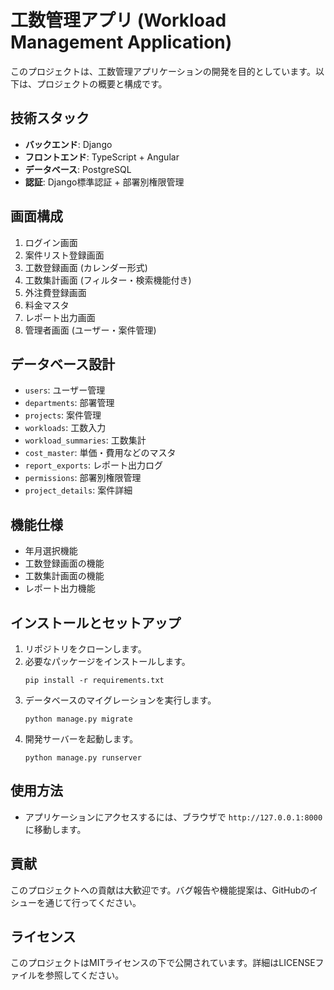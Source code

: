 # 工数管理アプリ (Workload Management Application)

このプロジェクトは、工数管理アプリケーションの開発を目的としています。以下は、プロジェクトの概要と構成です。

## 技術スタック
- **バックエンド**: Django
- **フロントエンド**: TypeScript + Angular
- **データベース**: PostgreSQL
- **認証**: Django標準認証 + 部署別権限管理

## 画面構成
1. ログイン画面
2. 案件リスト登録画面
3. 工数登録画面 (カレンダー形式)
4. 工数集計画面 (フィルター・検索機能付き)
5. 外注費登録画面
6. 料金マスタ
7. レポート出力画面
8. 管理者画面 (ユーザー・案件管理)

## データベース設計
- `users`: ユーザー管理
- `departments`: 部署管理
- `projects`: 案件管理
- `workloads`: 工数入力
- `workload_summaries`: 工数集計
- `cost_master`: 単価・費用などのマスタ
- `report_exports`: レポート出力ログ
- `permissions`: 部署別権限管理
- `project_details`: 案件詳細

## 機能仕様
- 年月選択機能
- 工数登録画面の機能
- 工数集計画面の機能
- レポート出力機能

## インストールとセットアップ
1. リポジトリをクローンします。
2. 必要なパッケージをインストールします。
   ```
   pip install -r requirements.txt
   ```
3. データベースのマイグレーションを実行します。
   ```
   python manage.py migrate
   ```
4. 開発サーバーを起動します。
   ```
   python manage.py runserver
   ```

## 使用方法
- アプリケーションにアクセスするには、ブラウザで `http://127.0.0.1:8000` に移動します。

## 貢献
このプロジェクトへの貢献は大歓迎です。バグ報告や機能提案は、GitHubのイシューを通じて行ってください。

## ライセンス
このプロジェクトはMITライセンスの下で公開されています。詳細はLICENSEファイルを参照してください。